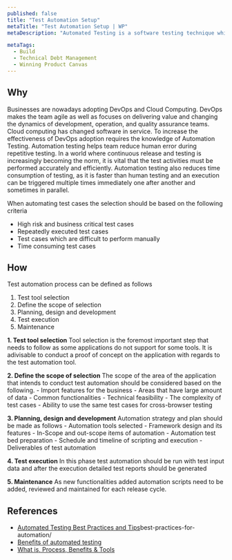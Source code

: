 ```yaml
---
published: false
title: "Test Automation Setup"
metaTitle: "Test Automation Setup | WP"
metaDescription: "Automated Testing is a software testing technique which can test and compare the actual outcome against the expected result. Test automation requires considerable about of human involvement until the test suite is created. Once the test suite is created no human intervention is needed. So this reduces the time and cost of testing"

metaTags:
  - Build
  - Technical Debt Management
  - Winning Product Canvas
---
```


## Why
Businesses are nowadays adopting DevOps and Cloud Computing. DevOps makes the team agile as well as focuses on delivering value and changing the dynamics of development, operation, and quality assurance teams. Cloud computing has changed software in service. To increase the effectiveness of DevOps adoption requires the knowledge of Automation Testing. Automation testing helps team reduce human error during repetitive testing. In a world where continuous release and testing is increasingly becoming the norm, it is vital that the test activities must be performed accurately and efficiently. Automation testing also reduces time consumption of testing, as it is faster than human testing and an execution can be triggered multiple times immediately one after another and sometimes in parallel.

When automating test cases the selection should be based on the following criteria

- High risk and business critical test cases
- Repeatedly executed test cases
- Test cases which are difficult to perform manually
- Time consuming test cases

## How

Test automation process can be defined as follows

1. Test tool selection
2. Define the scope of selection
3. Planning, design and development
4. Test execution
5. Maintenance

**1. Test tool selection**
Tool selection is the foremost important step that needs to follow as some applications do not support for some tools. It is adivisable to conduct a proof of concept on the application with regards to the test automation tool.

**2. Define the scope of selection**
The scope of the area of the application that intends to conduct test automation should be considered based on the following. - Import features for the business - Areas that have large amount of data - Common functionalities - Technical feasibility - The complexity of test cases - Ability to use the same test cases for cross-browser testing

**3. Planning, design and development**
Automation strategy and plan should be made as follows - Automation tools selected - Framework design and its features - In-Scope and out-scope items of automation - Automation test bed preparation - Schedule and timeline of scripting and execution - Deliverables of test automation

**4. Test execution**
In this phase test automation should be run with test input data and after the execution detailed test reports should be generated

**5. Maintenance**
As new functionalities added automation scripts need to be added, reviewed and maintained for each release cycle.

## References

- [Automated Testing Best Practices and Tips](https://smartbear.com/learn/automated-testing/)best-practices-for-automation/
- [Benefits of automated testing](https://saucelabs.com/blog/top-10-benefits-of-automated-testing)
- [What is, Process, Benefits & Tools](https://www.guru99.com/automation-testing.html)
